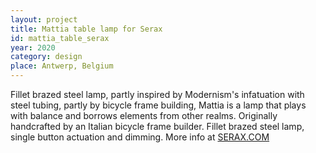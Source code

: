 ```yaml
---
layout: project
title: Mattia table lamp for Serax
id: mattia_table_serax
year: 2020
category: design
place: Antwerp, Belgium
---
```


Fillet brazed steel lamp, partly inspired by Modernism's infatuation with steel tubing, partly by bicycle frame building, Mattia is a lamp that plays with balance and borrows elements from other realms. Originally handcrafted by an Italian bicycle frame builder. Fillet brazed steel lamp, single button actuation and dimming. More info at <a href="https://www.serax.com/en/table-lamp-steel-brass-mattia" target="_blank">SERAX.COM
